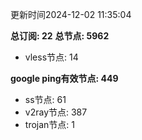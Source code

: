更新时间2024-12-02 11:35:04

**总订阅: 22**
**总节点: 5962**
- vless节点: 14

**google ping有效节点: 449**
- ss节点: 61
- v2ray节点: 387
- trojan节点: 1

